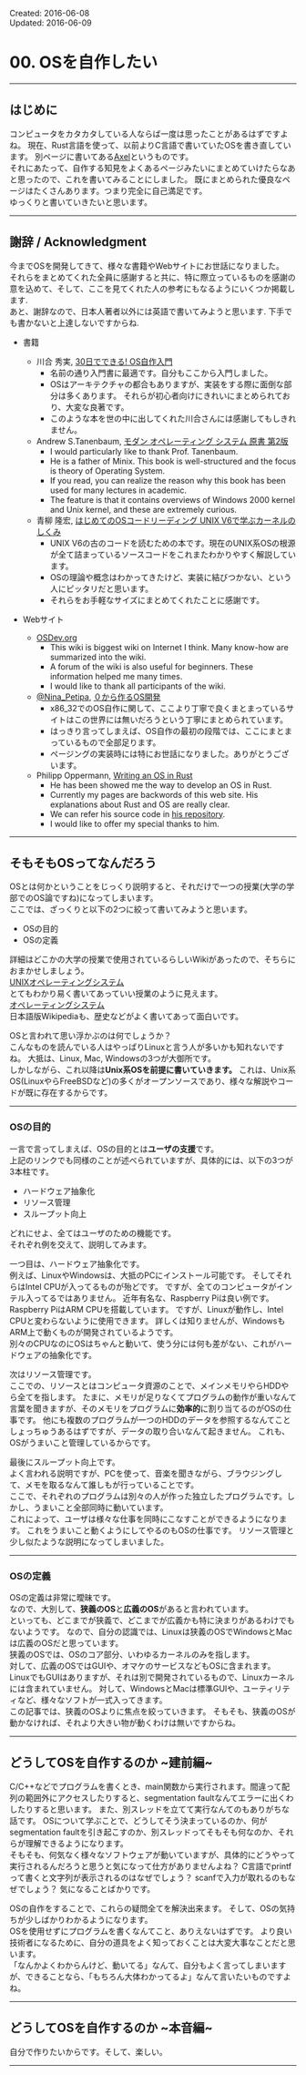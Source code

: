 Created: 2016-06-08  
Updated: 2016-06-09

# 00. OSを自作したい
***



## はじめに
コンピュータをカタカタしている人ならば一度は思ったことがあるはずですよね。
現在、Rust言語を使って、以前よりC言語で書いていたOSを書き直しています。
別ページに書いてある[Axel](/products)というものです。  
それにあたって、自作する知見をよくあるページみたいにまとめていけたらなあと思ったので、これを書いてみることにしました。
既にまとめられた優良なページはたくさんあります。つまり完全に自己満足です。  
ゆっくりと書いていきたいと思います。
***



## 謝辞 / Acknowledgment
今までOSを開発してきて、様々な書籍やWebサイトにお世話になりました。  
それらをまとめてくれた全員に感謝すると共に、特に際立っているものを感謝の意を込めて、そして、ここを見てくれた人の参考にもなるようにいくつか掲載します.  
あと、謝辞なので、日本人著者以外には英語で書いてみようと思います. 下手でも書かないと上達しないですからね.

* 書籍
    * 川合 秀実, [30日でできる! OS自作入門](https://www.amazon.co.jp/30-OS/dp/4839919844/)
        * 名前の通り入門書に最適です。自分もここから入門しました。
        * OSはアーキテクチャの都合もありますが、実装をする際に面倒な部分は多くあります。 それらが初心者向けにきれいにまとめられており、大変な良著です。
        * このような本を世の中に出してくれた川合さんには感謝してもしきれません。
    * Andrew S.Tanenbaum, [モダン オペレーティング システム 原書 第2版](https://www.amazon.co.jp/%E3%83%A2%E3%83%80%E3%83%B3-%E3%82%AA%E3%83%9A%E3%83%AC%E3%83%BC%E3%83%86%E3%82%A3%E3%83%B3%E3%82%B0-%E3%82%B7%E3%82%B9%E3%83%86%E3%83%A0-%E5%8E%9F%E6%9B%B8-%E7%AC%AC2%E7%89%88/dp/4894715376/)
        * I would particularly like to thank Prof. Tanenbaum.
        * He is a father of Minix. This book is well-structured and the focus is theory of Operating System.
        * If you read, you can realize the reason why this book has been used for many lectures in academic.
        * The feature is that it contains overviews of Windows 2000 kernel and Unix kernel, and these are extremely curious.
    * 青柳 隆宏, [はじめてのOSコードリーディング UNIX V6で学ぶカーネルのしくみ](https://www.amazon.co.jp/%E3%81%AF%E3%81%98%E3%82%81%E3%81%A6%E3%81%AEOS%E3%82%B3%E3%83%BC%E3%83%89%E3%83%AA%E3%83%BC%E3%83%87%E3%82%A3%E3%83%B3%E3%82%B0-~UNIX-V6%E3%81%A7%E5%AD%A6%E3%81%B6%E3%82%AB%E3%83%BC%E3%83%8D%E3%83%AB%E3%81%AE%E3%81%97%E3%81%8F%E3%81%BF-Software-Design/dp/4774154644/)
        * UNIX V6の古のコードを読むための本です。現在のUNIX系OSの根源が全て詰まっているソースコードをこれまたわかりやすく解説しています。
        * OSの理論や概念はわかってきたけど、実装に結びつかない、という人にピッタリだと思います。
        * それらをお手軽なサイズにまとめてくれたことに感謝です。

* Webサイト
    * [OSDev.org](http://wiki.osdev.org/Main_Page)
        * This wiki is biggest wiki on Internet I think. Many know-how are summarized into the wiki.
        * A forum of the wiki is also useful for beginners. These information helped me many times.
        * I would like to thank all participants of the wiki.
    * [@Nina_Petipa](https://twitter.com/Nina_Petipa), [０から作るOS開発](http://softwaretechnique.jp/OS_Development/index.html)
        * x86_32でのOS自作に関して、ここより丁寧で良くまとまっているサイトはこの世界には無いだろうという丁寧にまとめられています。
        * はっきり言ってしまえば、OS自作の最初の段階では、ここにまとまっているもので全部足ります。
        * ページングの実装時には特にお世話になりました。ありがとうございます。
    * Philipp Oppermann, [Writing an OS in Rust](http://os.phil-opp.com/)
        * He has been showed me the way to develop an OS in Rust.
        * Currently my pages are backwords of this web site. His explanations about Rust and OS are really clear.
        * We can refer his source code in [his repository](https://github.com/phil-opp/blog_os).
        * I would like to offer my special thanks to him.
***



## そもそもOSってなんだろう
OSとは何かということをじっくり説明すると、それだけで一つの授業(大学の学部でのOS論ですね)になってしまいます。  
ここでは、ざっくりと以下の2つに絞って書いてみようと思います。
* OSの目的
* OSの定義

詳細はどこかの大学の授業で使用されているらしいWikiがあったので、そちらにおまかせしましょう。  
[UNIXオペレーティングシステム](http://uc2.h2np.net/index.php)  
とてもわかり易く書いてあっていい授業のように見えます。  
[オペレーティングシステム](https://ja.wikipedia.org/wiki/%E3%82%AA%E3%83%9A%E3%83%AC%E3%83%BC%E3%83%86%E3%82%A3%E3%83%B3%E3%82%B0%E3%82%B7%E3%82%B9%E3%83%86%E3%83%A0)  
日本語版Wikipediaも、歴史などがよく書いてあって面白いです。


OSと言われて思い浮かぶのは何でしょうか？  
こんなものを読んでいる人はやっぱりLinuxと言う人が多いかも知れないですね。
大抵は、Linux, Mac, Windowsの3つが大御所です。  
しかしながら、これ以降は**Unix系OSを前提に書いていきます。**
これは、Unix系OS(LinuxやらFreeBSDなど)の多くがオープンソースであり、様々な解説やコードが既に存在するからです。
***



### OSの目的
一言で言ってしまえば、OSの目的とは**ユーザの支援**です。  
上記のリンクでも同様のことが述べられていますが、具体的には、以下の3つが3本柱です。
* ハードウェア抽象化
* リソース管理
* スループット向上

どれにせよ、全てはユーザのための機能です。  
それぞれ例を交えて、説明してみます。

一つ目は、ハードウェア抽象化です。  
例えば、LinuxやWindowsは、大抵のPCにインストール可能です。
そしてそれらはIntel CPUが入ってるものが殆どです。
ですが、全てのコンピュータがインテル入ってるではありません。
近年有名な、Raspberry Piは良い例です。
Raspberry PiはARM CPUを搭載しています。
ですが、Linuxが動作し、Intel CPUと変わらないように使用できます。
詳しくは知りませんが、WindowsもARM上で動くものが開発されているようです。  
別々のCPUなのにOSはちゃんと動いて、使う分には何も差がない、これがハードウェアの抽象化です。

次はリソース管理です。  
ここでの、リソースとはコンピュータ資源のことで、メインメモリやらHDDやら全てを指します。
たまに、メモリが足りなくてプログラムの動作が重いなんて言葉を聞きますが、そのメモリをプログラムに**効率的**に割り当てるのがOSの仕事です。
他にも複数のプログラムが一つのHDDのデータを参照するなんてことしょっちゅうあるはずですが、データの取り合いなんて起きません。
これも、OSがうまいこと管理しているからです。

最後にスループット向上です。  
よく言われる説明ですが、PCを使って、音楽を聞きながら、ブラウジングして、メモを取るなんて誰しもが行っていることです。  
ここで、それぞれのプログラムは別々の人が作った独立したプログラムです。しかし、うまいこと全部同時に動いています。  
これによって、ユーザは様々な仕事を同時にこなすことができるようになります。
これをうまいこと動くようにしてやるのもOSの仕事です。
リソース管理と少し似たような説明になってしまいました。
***


### OSの定義
OSの定義は非常に曖昧です。  
なので、大別して、**狭義のOS**と**広義のOS**があると言われています。  
といっても、どこまでが狭義で、どこまでが広義かも特に決まりがあるわけでもないようです。
なので、自分の認識では、Linuxは狭義のOSでWindowsとMacは広義のOSだと思っています。  
狭義のOSでは、OSのコア部分、いわゆるカーネルのみを指します。  
対して、広義のOSではGUIや、オマケのサービスなどもOSに含まれます。
LinuxでもGUIはありますが、それは別で開発されているもので、Linuxカーネルには含まれていません。
対して、WindowsとMacは標準GUIや、ユーティリティなど、様々なソフトが一式入ってきます。  
この記事では、狭義のOSよりに焦点を絞っていきます。
そもそも、狭義のOSが動かなければ、それより大きい物が動くわけは無いですからね。
***



## どうしてOSを自作するのか ~建前編~
C/C++などでプログラムを書くとき、main関数から実行されます。間違って配列の範囲外にアクセスしたりすると、segmentation faultなんてエラーに出くわしたりすると思います。
また、別スレッドを立てて実行なんてのもありがちな話です。
OSについて学ぶことで、どうしてそう決まっているのか、何がsegmentation faultを引き起こすのか、別スレッドってそもそも何なのか、それらが理解できるようになります。  
そもそも、何気なく様々なソフトウェアが動いていますが、具体的にどうやって実行されるんだろうと思うと気になって仕方がありませんよね？
C言語でprintfって書くと文字列が表示されるのはなぜでしょう？
scanfで入力が取れるのもなぜでしょう？
気になることばかりです。

OSの自作をすることで、これらの疑問全てを解決出来ます。
そして、OSの気持ちが少しばかりわかるようになります。  
OSを使用せずにプログラムを書くなんてこと、ありえないはずです。
より良い技術者になるために、自分の道具をよく知っておくことは大変大事なことだと思います。  
「なんかよくわからんけど、動いてる」なんて、自分もよく言ってしまいますが、できることなら、「もちろん大体わかってるよ」なんて言いたいものですよね。
***



## どうしてOSを自作するのか ~本音編~
自分で作りたいからです。そして、楽しい。
***
